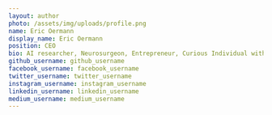 ```yaml
---
layout: author
photo: /assets/img/uploads/profile.png
name: Eric Oermann
display_name: Eric Oermann
position: CEO
bio: AI researcher, Neurosurgeon, Entrepreneur, Curious Individual with a meandering career researching intelligence in all its forms. Likes English Literature and Graphic Novels.
github_username: github_username
facebook_username: facebook_username
twitter_username: twitter_username
instagram_username: instagram_username
linkedin_username: linkedin_username
medium_username: medium_username
---
```


